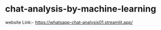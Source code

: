 # chat-analysis-by-machine-learning

website Link:- https://whatsapp-chat-analysis01.streamlit.app/

